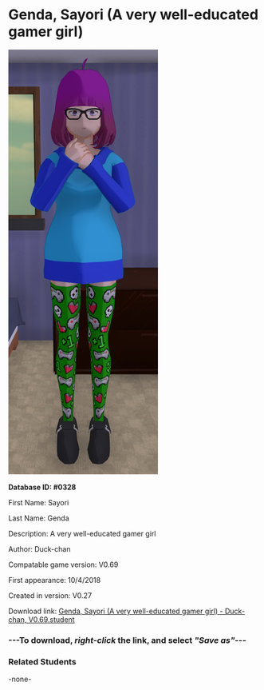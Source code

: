 # Genda, Sayori (A very well-educated gamer girl)

<img src="../../Files/Images/Genda, Sayori (A very well-educated gamer girl).png" title="Genda, Sayori (A very well-educated gamer girl) - Duck-chan, V0.69">

**Database ID: #0328**

First Name: Sayori

Last Name: Genda

Description: A very well-educated gamer girl

Author: Duck-chan

Compatable game version: V0.69

First appearance: 10/4/2018

Created in version: V0.27

Download link: <a href="https://raw.githubusercontent.com/Arbiter1223/Daigaku-Gurashi-Custom-Students/master/Files/Student%20Files/Genda%2C%20Sayori%20(A%20very%20well-educated%20gamer%20girl)%20-%20Duck-chan%2C%20V0.69.student">Genda, Sayori (A very well-educated gamer girl) - Duck-chan, V0.69.student</a>

### ---**To download, _right-click_ the link, and select _"Save as"_**---

### Related Students

-none-
